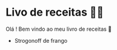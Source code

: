 # Livo de receitas :man_cook:

Olá ! Bem vindo ao meu livro de receitas :wave:

- Strogonoff de frango

